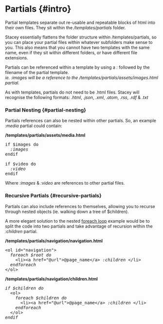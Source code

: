 Partials      {#intro}
========

Partial templates separate out re-usable and repeatable blocks of html into their own files. They sit within the _/templates/partials_ folder.

Stacey essentially flattens the folder structure within /templates/partials, so you can place your partial files within whatever subfolders make sense to you. This also means that you cannot have two templates with the same name, even if they sit within different folders, or have different file extensions.

Partials can be referenced within a template by using a _:_ followed by the filename of the partial template.  
<i markdown="1">ie. _&#58;images_ will be a reference to the _/templates/partials/assets/images.html_ partial.</i>

As with templates, partials do not need to be .html files. Stacey will recognise the following formats: _.html_, _.json_, _.xml_, _.atom_, _.rss_, _.rdf_ & _.txt_

### Partial Nesting     {#partial-nesting}

Partials references can also be nested within other partials. So, an example _&#58;media_ partial could contain:

**/templates/partials/assets/media.html**
<pre>
i&#102; $images do
  <em>&#58;images</em>
endif

i&#102; $video do
  <em>&#58;video</em>
endif
</pre>

Where _&#58;images_ & _&#58;video_ are references to other partial files.

### Recursive Partials      {#recursive-partials}

Partials can also include references to themselves, allowing you to recurse through nested objects (ie. walking down a tree of $children).

A more elegant solution to the nested [foreach loop][] example would be to split the code into two partials and take advantage of recursion within the _&#58;children_ partial.

**/templates/partials/navigation/navigation.html**
<pre>
&lt;ol id=&quot;navigation&quot;&gt;
  <em>&#102;oreach $root do</em>
    &lt;li&gt;&lt;a href=&quot;@url&quot;&gt;@page_name&lt;/a&gt; <em>&#58;children</em> &lt;/li&gt;
  <em>endforeach</em>
&lt;/ol&gt;
</pre>

**/templates/partials/navigation/children.html**
<pre>
<em>i&#102; $children do</em>
  &lt;ol&gt;
    <em>&#102;oreach $children do</em>
      &lt;li&gt;&lt;a href=&quot;@url&quot;&gt;@page_name&lt;/a&gt; <em>&#58;children</em> &lt;/li&gt;
    <em>endforeach</em>
  &lt;/ol&gt;
<em>endif</em>
</pre>

[foreach loop]: /documentation/editing-templates/templating-language/#foreach-nesting